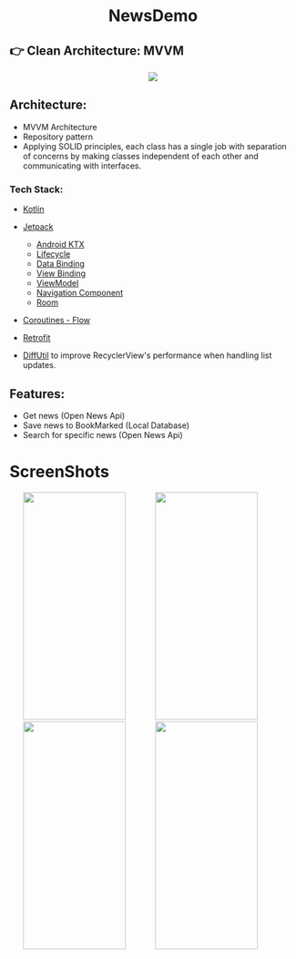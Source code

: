 
<h1 align="center">
NewsDemo
</h1>

:point_right: Clean Architecture: MVVM
-----------------
<div align="center">
<img src="https://camo.githubusercontent.com/0ff5a5738b5561398acfa8563660dafbb5a4fa1e844fc171f930f2228c358f0d/68747470733a2f2f6d69726f2e6d656469756d2e636f6d2f6d61782f313430302f312a3375354a6e6d714f4e5234556e7752453674455633512e706e67">
</div>


## Architecture:

- MVVM Architecture
- Repository pattern
- Applying SOLID principles, each class has a single job with separation of concerns by making classes independent
  of each other and communicating with interfaces.

### Tech Stack:
- [Kotlin](https://kotlinlang.org)
- [Jetpack](https://developer.android.com/jetpack)
  * [Android KTX](https://developer.android.com/kotlin/ktx)
  * [Lifecycle](https://developer.android.com/topic/libraries/architecture/lifecycle)
  * [Data Binding](https://developer.android.com/topic/libraries/data-binding)
  * [View Binding](https://developer.android.com/topic/libraries/view-binding)
  *  [ViewModel](https://developer.android.com/topic/libraries/architecture/viewmodel)
  * [Navigation Component](https://developer.android.com/guide/navigation/navigation-getting-started)
  * [Room](https://developer.android.com/training/data-storage/room)

- [Coroutines - Flow](https://kotlinlang.org/docs/reference/coroutines/flow.html)
- [Retrofit](https://square.github.io/retrofit/)
- [DiffUtil](https://developer.android.com/reference/androidx/recyclerview/widget/DiffUtil) to improve RecyclerView's performance when handling list updates. 

## Features:

+ Get news (Open News Api)
+ Save news to BookMarked (Local Database)
+ Search for specific news (Open News Api)



# ScreenShots

<img height=400 width=180 src="https://user-images.githubusercontent.com/39746086/201097947-34dbb9bc-5c88-42cf-a075-4dab22dd207f.png" hspace=24/> <img height=400 width=180 src="https://user-images.githubusercontent.com/39746086/201099281-34b580af-d857-4b96-b68f-fee3a5b6026f.png" hspace=24/> <img height=400 width=180 src="https://user-images.githubusercontent.com/39746086/201099599-d8ff93e6-b8a4-4c32-b269-51794a0b9149.png" hspace=24/> <img height=400 width=180 src="https://user-images.githubusercontent.com/39746086/201099981-e3648857-b9e6-48a1-b5c8-d5022efe54fc.png" hspace=24/> 





